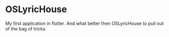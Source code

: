 # OSLyricHouse
My first application in flutter. And what better then OSLyricHouse to pull out of the bag of tricks.
